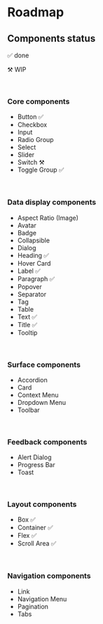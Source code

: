 # Roadmap

## Components status

✅ done

⚒️ WIP

<br>

### Core components

- Button ✅
- Checkbox
- Input
- Radio Group
- Select
- Slider
- Switch ⚒️
- Toggle Group ✅

<br>

### Data display components

- Aspect Ratio (Image)
- Avatar
- Badge
- Collapsible
- Dialog
- Heading ✅
- Hover Card
- Label ✅
- Paragraph ✅
- Popover
- Separator
- Tag
- Table
- Text ✅
- Title ✅
- Tooltip

<br>

### Surface components

- Accordion
- Card
- Context Menu
- Dropdown Menu
- Toolbar

<br>

### Feedback components

- Alert Dialog
- Progress Bar
- Toast

<br>

### Layout components

- Box ✅
- Container ✅
- Flex ✅
- Scroll Area ✅

<br>

### Navigation components

- Link
- Navigation Menu
- Pagination
- Tabs

